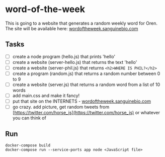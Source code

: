 # word-of-the-week

This is going to a website that generates a random weekly word for Oren.   
The site will be available here: [wordoftheweek.sanguinebio.com](wordoftheweek.sanguinebio.com)

## Tasks

- [ ] create a node program (hello.js) that prints 'hello'
- [ ] create a website (server-hello.js) that returns the text 'hello'
- [ ] create a website (server-phil.js) that returns `<h2>WHERE IS PHIL?</h2>`
- [ ] create a program (random.js) that returns a random number between 0 to 9
- [ ] create a website (server.js) that returns a random word from a list of 10 words
- [ ] add main.css and make it fancy!
- [ ] put that site on the INTERNETS - [wordoftheweek.sanguinebio.com](wordoftheweek.sanguinebio.com)
- [ ] go crazy. add picture, get random tweets from [https://twitter.com/horse_js](https://twitter.com/horse_js) or whatever you can think of

## Run

    docker-compose build
    docker-compose run --service-ports app node <JavaScript file>

